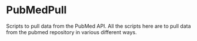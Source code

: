 PubMedPull
==========
Scripts to pull data from the PubMed API. All the scripts here are to pull data from the pubmed repository in various different ways. 
